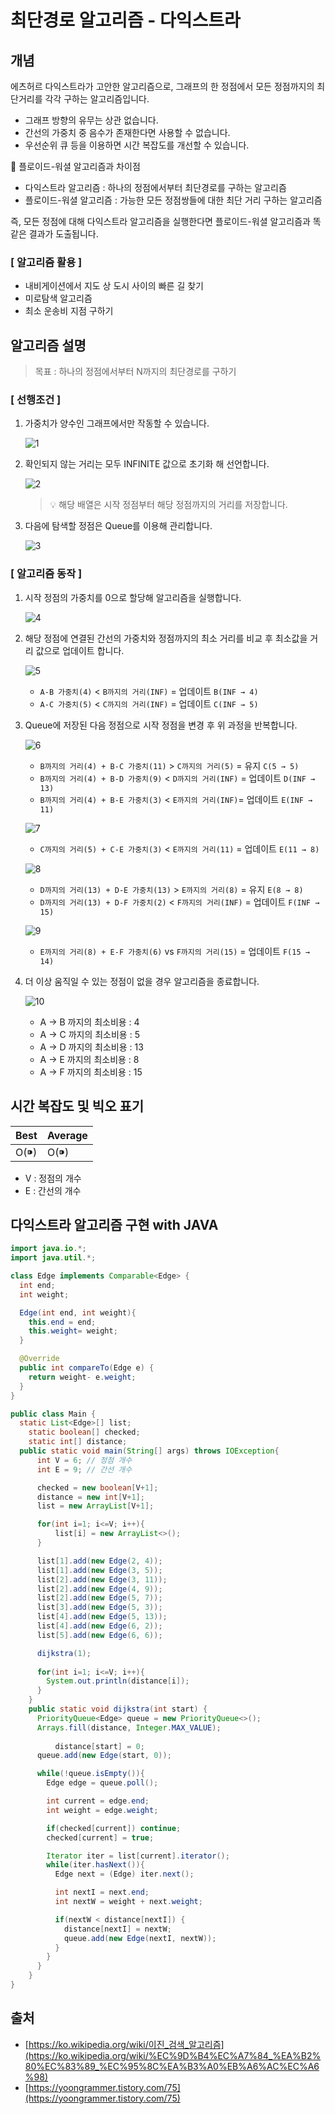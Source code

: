 # 최단경로 알고리즘 - 다익스트라

## 개념

에츠허르 다익스트라가 고안한 알고리즘으로, 그래프의 한 정점에서 모든 정점까지의 최단거리를 각각 구하는 알고리즘입니다.

- 그래프 방향의 유무는 상관 없습니다.
- 간선의 가중치 중 음수가 존재한다면 사용할 수 없습니다.
- 우선순위 큐 등을 이용하면 시간 복잡도를 개선할 수 있습니다.

🤔 플로이드-워셜 알고리즘과 차이점

- 다익스트라 알고리즘 : 하나의 정점에서부터 최단경로를 구하는 알고리즘
- 플로이드-워셜 알고리즘 : 가능한 모든 정점쌍들에 대한 최단 거리 구하는 알고리즘

즉, 모든 정점에 대해 다익스트라 알고리즘을 실행한다면 플로이드-워셜 알고리즘과 똑같은 결과가 도출됩니다.

### [ 알고리즘 활용 ]

- 내비게이션에서 지도 상 도시 사이의 빠른 길 찾기
- 미로탐색 알고리즘
- 최소 운송비 지점 구하기

## 알고리즘 설명

> 목표 : 하나의 정점에서부터 N까지의 최단경로를 구하기
>
### [ 선행조건 ]

1. 가중치가 양수인 그래프에서만 작동할 수 있습니다. 
    
    ![1](https://user-images.githubusercontent.com/37995685/184047548-8238b929-f8a9-4f94-9b1b-0871932e3db2.png)
    
2. 확인되지 않는 거리는 모두 INFINITE 값으로 초기화 해 선언합니다.
    
    ![2](https://user-images.githubusercontent.com/37995685/184047512-c037cded-d59e-479b-8260-1400b3cdf651.png)
    
    > 💡 해당 배열은 시작 정점부터 해당 정점까지의 거리를 저장합니다.
    > 
3. 다음에 탐색할 정점은 Queue를 이용해 관리합니다.
    
    ![3](https://user-images.githubusercontent.com/37995685/184047513-83a1da0b-1148-47f6-912a-09191ea8c0a1.png)
    
### [ 알고리즘 동작 ]

1. 시작 정점의 가중치를 0으로 할당해 알고리즘을 실행합니다.
    
    ![4](https://user-images.githubusercontent.com/37995685/184047515-9087f834-f64e-4722-8ff5-22f51ddadf92.png)
    
2. 해당 정점에 연결된 간선의 가중치와 정점까지의 최소 거리를 비교 후 최소값을 거리 값으로 업데이트 합니다.
    
    ![5](https://user-images.githubusercontent.com/37995685/184047517-19cd956b-6ffe-43e7-9ff3-3fb19ea46601.png)
    
    - `A-B 가중치(4)` < `B까지의 거리(INF)` = 업데이트 `B(INF → 4)`
    - `A-C 가중치(5)` < `C까지의 거리(INF)` = 업데이트 `C(INF → 5)`
3. Queue에 저장된 다음 정점으로 시작 정점을 변경 후 위 과정을 반복합니다.
    
    ![6](https://user-images.githubusercontent.com/37995685/184047518-56806302-2a23-4841-81ff-2ee5ed0dd8a0.png)
    
    - `B까지의 거리(4) + B-C 가중치(11)`  > `C까지의 거리(5)` = 유지 `C(5 → 5)`
    - `B까지의 거리(4) + B-D 가중치(9)` < `D까지의 거리(INF)` = 업데이트 `D(INF → 13)`
    - `B까지의 거리(4) + B-E 가중치(3)` < `E까지의 거리(INF)`= 업데이트 `E(INF → 11)`
    
    ![7](https://user-images.githubusercontent.com/37995685/184047520-6a1134e9-d35a-4c7d-aca8-ae3f2fa9e8b1.png)
    
    - `C까지의 거리(5) + C-E 가중치(3)` < `E까지의 거리(11)` = 업데이트 `E(11 → 8)`
    
    ![8](https://user-images.githubusercontent.com/37995685/184047521-2a8345c6-107f-4dc1-9920-94a49b444026.png)
    
    - `D까지의 거리(13) + D-E 가중치(13)` > `E까지의 거리(8)` = 유지 `E(8 → 8)`
    - `D까지의 거리(13) + D-F 가중치(2)` < `F까지의 거리(INF)` = 업데이트 `F(INF → 15)`
    
    ![9](https://user-images.githubusercontent.com/37995685/184047522-82ef0801-2865-429f-af22-81e814b43cfe.png)
    
    - `E까지의 거리(8) + E-F 가중치(6)` vs `F까지의 거리(15)` = 업데이트 `F(15 → 14)`
4. 더 이상 움직일 수 있는 정점이 없을 경우 알고리즘을 종료합니다. 
    
    ![10](https://user-images.githubusercontent.com/37995685/184047523-5a13db16-a499-4c36-8f64-c6c3e920bb19.png)
    
    - A → B 까지의 최소비용 : 4
    - A → C 까지의 최소비용 : 5
    - A → D 까지의 최소비용 : 13
    - A → E 까지의 최소비용 : 8
    - A → F 까지의 최소비용 : 15

## 시간 복잡도 및 빅오 표기

| Best | Average |
| --- | --- |
| O(⁍) | O(⁍) |
- V : 정점의 개수
- E : 간선의 개수

## 다익스트라 알고리즘 구현 with JAVA

```java
import java.io.*;
import java.util.*;

class Edge implements Comparable<Edge> {
  int end;
  int weight;

  Edge(int end, int weight){
    this.end = end;
    this.weight= weight;
  }

  @Override
  public int compareTo(Edge e) {
    return weight- e.weight;
  }
}

public class Main {
  static List<Edge>[] list;
	static boolean[] checked;
	static int[] distance;
  public static void main(String[] args) throws IOException{
      int V = 6; // 정점 개수
      int E = 9; // 간선 개수

      checked = new boolean[V+1];
      distance = new int[V+1];
      list = new ArrayList[V+1];

      for(int i=1; i<=V; i++){
          list[i] = new ArrayList<>();
      }

      list[1].add(new Edge(2, 4));
      list[1].add(new Edge(3, 5));
      list[2].add(new Edge(3, 11));
      list[2].add(new Edge(4, 9));
      list[2].add(new Edge(5, 7));
      list[3].add(new Edge(5, 3));
      list[4].add(new Edge(5, 13));
      list[4].add(new Edge(6, 2));
      list[5].add(new Edge(6, 6));

      dijkstra(1);
        
      for(int i=1; i<=V; i++){
        System.out.println(distance[i]);
      }
    }
    public static void dijkstra(int start) {
      PriorityQueue<Edge> queue = new PriorityQueue<>();
      Arrays.fill(distance, Integer.MAX_VALUE);
		
		  distance[start] = 0;
      queue.add(new Edge(start, 0));

      while(!queue.isEmpty()){
        Edge edge = queue.poll();

        int current = edge.end;
        int weight = edge.weight;

        if(checked[current]) continue;
        checked[current] = true;

        Iterator iter = list[current].iterator();
        while(iter.hasNext()){
          Edge next = (Edge) iter.next();

          int nextI = next.end; 
          int nextW = weight + next.weight;

          if(nextW < distance[nextI]) {
            distance[nextI] = nextW;
            queue.add(new Edge(nextI, nextW));
          }
        }
      }
    }
}
```

## 출처

- [https://ko.wikipedia.org/wiki/이진_검색_알고리즘](https://ko.wikipedia.org/wiki/%EC%9D%B4%EC%A7%84_%EA%B2%80%EC%83%89_%EC%95%8C%EA%B3%A0%EB%A6%AC%EC%A6%98)
- [https://yoongrammer.tistory.com/75](https://yoongrammer.tistory.com/75)
